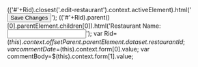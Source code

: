$($('#'+Rid).closest('.edit-restaurant').context.activeElement).html('<button class="btn btn-danger edit" id="saveChanges">Save Changes</button>');
$($('#'+Rid).parent()[0].parentElement.children[0]).html('Restaurant Name:<input type=text id="restaurant-name-edited"></form>');
var Rid=$(this).context.offsetParent.parentElement.dataset.restaurantId;
var commentDate=$(this).context.form[0].value;
var commentBody=$(this).context.form[1].value;
